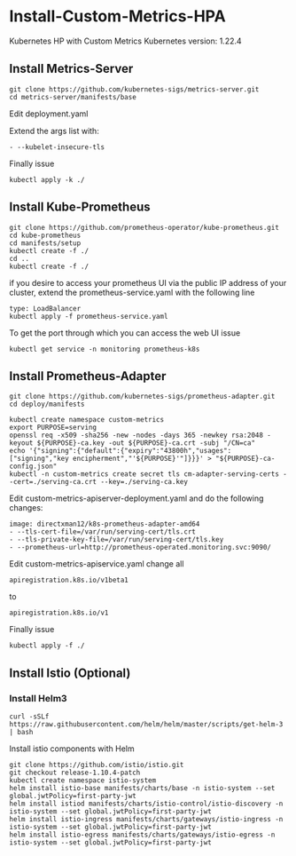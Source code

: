 # Install-Custom-Metrics-HPA

Kubernetes HP with Custom Metrics
Kubernetes version: 1.22.4

## Install Metrics-Server
```
git clone https://github.com/kubernetes-sigs/metrics-server.git
cd metrics-server/manifests/base
```

Edit deployment.yaml

Extend the args list with:
```
- --kubelet-insecure-tls 
```
Finally issue
```
kubectl apply -k ./
```

## Install Kube-Prometheus
```
git clone https://github.com/prometheus-operator/kube-prometheus.git
cd kube-prometheus
cd manifests/setup
kubectl create -f ./
cd ..
kubectl create -f ./
```
if you desire to access your prometheus UI via the public IP address of your cluster, extend the prometheus-service.yaml with the following line
```
type: LoadBalancer
kubectl apply -f prometheus-service.yaml
```
To get the port through which you can access the web UI issue
```
kubectl get service -n monitoring prometheus-k8s
```

## Install Prometheus-Adapter
```
git clone https://github.com/kubernetes-sigs/prometheus-adapter.git
cd deploy/manifests

kubectl create namespace custom-metrics
export PURPOSE=serving
openssl req -x509 -sha256 -new -nodes -days 365 -newkey rsa:2048 -keyout ${PURPOSE}-ca.key -out ${PURPOSE}-ca.crt -subj "/CN=ca"
echo '{"signing":{"default":{"expiry":"43800h","usages":["signing","key encipherment","'${PURPOSE}'"]}}}' > "${PURPOSE}-ca-config.json"
kubectl -n custom-metrics create secret tls cm-adapter-serving-certs --cert=./serving-ca.crt --key=./serving-ca.key
```
Edit custom-metrics-apiserver-deployment.yaml and do the following changes:
```
image: directxman12/k8s-prometheus-adapter-amd64
- --tls-cert-file=/var/run/serving-cert/tls.crt
- --tls-private-key-file=/var/run/serving-cert/tls.key
- --prometheus-url=http://prometheus-operated.monitoring.svc:9090/
```
Edit custom-metrics-apiservice.yaml
change all 
```
apiregistration.k8s.io/v1beta1
```
to 
```
apiregistration.k8s.io/v1
```
Finally issue
```
kubectl apply -f ./
```
## Install Istio (Optional)

### Install Helm3
```
curl -sSLf https://raw.githubusercontent.com/helm/helm/master/scripts/get-helm-3 | bash
```
Install istio components with Helm
```
git clone https://github.com/istio/istio.git
git checkout release-1.10.4-patch
kubectl create namespace istio-system
helm install istio-base manifests/charts/base -n istio-system --set global.jwtPolicy=first-party-jwt 
helm install istiod manifests/charts/istio-control/istio-discovery -n istio-system --set global.jwtPolicy=first-party-jwt 
helm install istio-ingress manifests/charts/gateways/istio-ingress -n istio-system --set global.jwtPolicy=first-party-jwt 
helm install istio-egress manifests/charts/gateways/istio-egress -n istio-system --set global.jwtPolicy=first-party-jwt 
```
